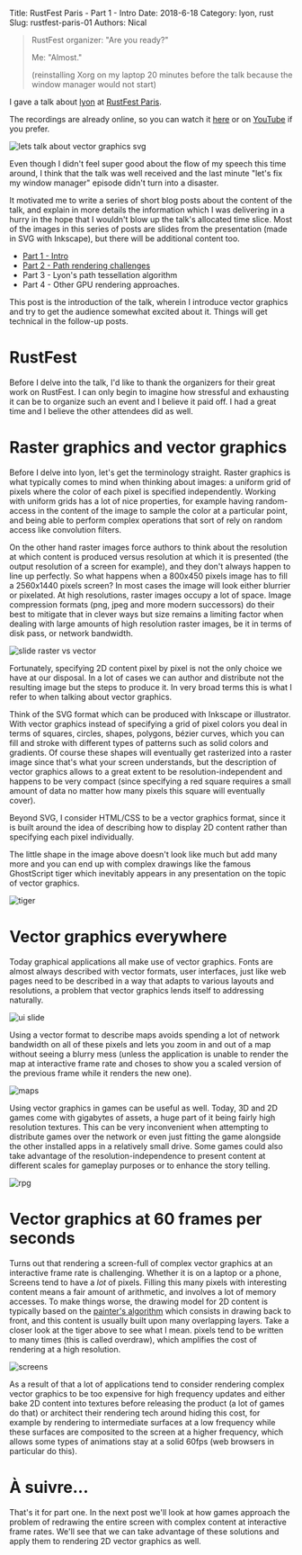 Title: RustFest Paris - Part 1 - Intro
Date: 2018-6-18
Category: lyon, rust
Slug: rustfest-paris-01
Authors: Nical

> RustFest organizer: "Are you ready?"
>
> Me: "Almost."
>
> (reinstalling Xorg on my laptop 20 minutes before the talk because the window manager would not start)

I gave a talk about [lyon](https://github.com/nical/lyon) at [RustFest Paris](https://paris.rustfest.eu/).

The recordings are already online, so you can watch it [here](https://app.media.ccc.de/v/rustfest18-7-vector_graphics_rendering_on_the_gpu_in_rust_with_lyon) or on [YouTube](https://www.youtube.com/watch?v=2Ng5kpDirDI&list=PL85XCvVPmGQgdqz9kz6qH3SI_hp7Zb4s1&index=7) if you prefer.

![lets talk about vector graphics svg]({static}/images/rustfest/intro.svg)

Even though I didn't feel super good about the flow of my speech this time around, I think that the talk was well received and the last minute "let's fix my window manager" episode didn't turn into a disaster.

It motivated me to write a series of short blog posts about the content of the talk, and explain in more details the information which I was delivering in a hurry in the hope that I wouldn't blow up the talk's allocated time slice. Most of the images in this series of posts are slides from the presentation (made in SVG with Inkscape), but there will be additional content too.

 - [Part 1 - Intro](rustfest-paris-01.html)
 - [Part 2 - Path rendering challenges](rustfest-paris-02.html)
 - Part 3 - Lyon's path tessellation algorithm
 - Part 4 - Other GPU rendering approaches.

This post is the introduction of the talk, wherein I introduce vector graphics and try to get the audience somewhat excited about it. Things will get technical in the follow-up posts.

# RustFest

Before I delve into the talk, I'd like to thank the organizers for their great work on RustFest. I can only begin to imagine how stressful and exhausting it can be to organize such an event and I believe it paid off. I had a great time and I believe the other attendees did as well.


# Raster graphics and vector graphics


Before I delve into lyon, let's get the terminology straight. Raster graphics is what typically comes to mind when thinking about images: a uniform grid of pixels where the color of each pixel is specified independently. Working with uniform grids has a lot of nice properties, for example having random-access in the content of the image to sample the color at a particular point, and being able to perform complex operations that sort of rely on random access like convolution filters.


On the other hand raster images force authors to think about the resolution at which content is produced versus resolution at which it is presented (the output resolution of a screen for example), and they don't always happen to line up perfectly. So what happens when a 800x450 pixels image has to fill a 2560x1440 pixels screen? In most cases the image will look either blurrier or pixelated. At high resolutions, raster images occupy a lot of space. Image compression formats (png, jpeg and more modern successors) do their best to mitigate that in clever ways but size remains a limiting factor when dealing with large amounts of high resolution raster images, be it in terms of disk pass, or network bandwidth.

![slide raster vs vector]({static}/images/rustfest/rstr-vctr.svg)

Fortunately, specifying 2D content pixel by pixel is not the only choice we have at our disposal. In a lot of cases we can author and distribute not the resulting image but the steps to produce it. In very broad terms this is what I refer to when talking about vector graphics.

Think of the SVG format which can be produced with Inkscape or illustrator. With vector graphics instead of specifying a grid of pixel colors you deal in terms of squares, circles, shapes, polygons, bézier curves, which you can fill and stroke with different types of patterns such as solid colors and gradients. Of course these shapes will eventually get rasterized into a raster image since that's what your screen understands, but the description of vector graphics allows to a great extent to be resolution-independent and happens to be very compact (since specifying a red square requires a small amount of data no matter how many pixels this square will eventually cover).

Beyond SVG, I consider HTML/CSS to be a vector graphics format, since it is built around the idea of describing how to display 2D content rather than specifying each pixel individually.

The little shape in the image above doesn't look like much but add many more and you can end up with complex drawings like the famous GhostScript tiger which inevitably appears in any presentation on the topic of vector graphics.

![tiger]({static}/images/rustfest/tiger.svg)

# Vector graphics everywhere

Today graphical applications all make use of vector graphics. Fonts are almost always described with vector formats, user interfaces, just like web pages need to be described in a way that adapts to various layouts and resolutions, a problem that vector graphics lends itself to addressing naturally.

![ui slide]({static}/images/rustfest/ui.svg)

Using a vector format to describe maps avoids spending a lot of network bandwidth on all of these pixels and lets you zoom in and out of a map without seeing a blurry mess (unless the application is unable to render the map at interactive frame rate and choses to show you a scaled version of the previous frame while it renders the new one).

![maps]({static}/images/rustfest/map.svg)

Using vector graphics in games can be useful as well. Today, 3D and 2D games come with gigabytes of assets, a huge part of it being fairly high resolution textures. This can be very inconvenient when attempting to distribute games over the network or even just fitting the game alongside the other installed apps in a relatively small drive.
Some games could also take advantage of the resolution-independence to present content at different scales for gameplay purposes or to enhance the story telling.

![rpg]({static}/images/rustfest/rpg.svg)

# Vector graphics at 60 frames per seconds

Turns out that rendering a screen-full of complex vector graphics at an interactive frame rate is challenging. Whether it is on a laptop or a phone, Screens tend to have a *lot* of pixels. Filling this many pixels with interesting content means a fair amount of arithmetic, and involves a lot of memory accesses. To make things worse, the drawing model for 2D content is typically based on the [painter's algorithm](https://en.wikipedia.org/wiki/Painter%27s_algorithm) which consists in drawing back to front, and this content is usually built upon many overlapping layers. Take a closer look at the tiger above to see what I mean. pixels tend to be written to many times (this is called overdraw), which amplifies the cost of rendering at a high resolution.

![screens]({static}/images/rustfest/screen.svg)

As a result of that a lot of applications tend to consider rendering complex vector graphics to be too expensive for high frequency updates and either bake 2D content into textures before releasing the product (a lot of games do that) or architect their rendering tech around hiding this cost, for example by rendering to intermediate surfaces at a low frequency while these surfaces are composited to the screen at a higher frequency, which allows some types of animations stay at a solid 60fps (web browsers in particular do this).

# À suivre...

That's it for part one. In the next post we'll look at how games approach the problem of redrawing the entire screen with complex content at interactive frame rates. We'll see that we can take advantage of these solutions and apply them to rendering 2D vector graphics as well.

